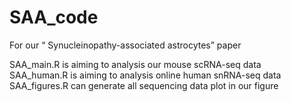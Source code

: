# SAA_code
For our “ Synucleinopathy-associated astrocytes” paper

SAA_main.R is aiming to analysis our mouse scRNA-seq data  
SAA_human.R is aiming to analysis online human snRNA-seq data  
SAA_figures.R can generate all sequencing data plot in our figure  
